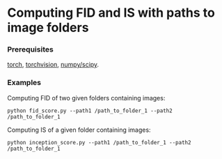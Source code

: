 # Computing FID and IS with paths to image folders


### Prerequisites
[torch](http://pytorch.org/), [torchvision](https://github.com/pytorch/vision), [numpy/scipy](https://scipy.org/).

### Examples
Computing FID of two given folders containing images:

```
python fid_score.py --path1 /path_to_folder_1 --path2 /path_to_folder_1
```

Computing IS of a given folder containing images:
```
python inception_score.py --path1 /path_to_folder_1 --path2 /path_to_folder_1
```